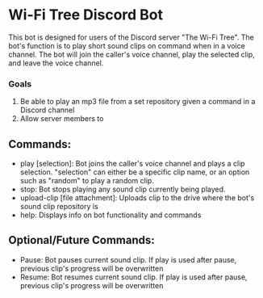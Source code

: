 # Wi-Fi Tree Discord Bot

This bot is designed for users of the Discord server "The Wi-Fi Tree". The bot's function is to play short sound clips on command when in a voice channel. The bot will join the caller's voice channel, play the selected clip, and leave the voice channel.

### Goals
1. Be able to play an mp3 file from a set repository given a command in a Discord channel
2. Allow server members to 

## Commands:
- play [selection]: Bot joins the caller's voice channel and plays a clip selection. "selection" can either be a specific clip name, or an option such as "random" to play a random clip.
- stop: Bot stops playing any sound clip currently being played.
- upload-clip [file attachment]: Uploads clip to the drive where the bot's sound clip repository is
- help: Displays info on bot functionality and commands

## Optional/Future Commands:
- Pause: Bot pauses current sound clip. If play is used after pause, previous clip's progress will be overwritten
- Resume: Bot resumes current sound clip. If play is used after pause, previous clip's progress will be overwritten